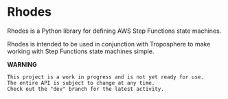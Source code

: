 # Rhodes

Rhodes is a Python library for defining AWS Step Functions state machines.

Rhodes is intended to be used in conjunction with Troposphere
to make working with Step Functions state machines simple.


**WARNING**

    This project is a work in progress and is not yet ready for use.
    The entire API is subject to change at any time.
    Check out the "dev" branch for the latest activity.

